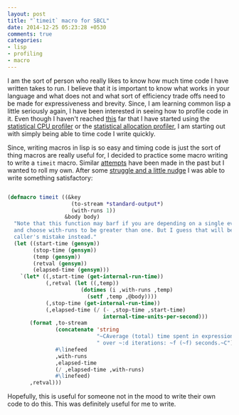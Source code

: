 ```yaml
---
layout: post
title: "`timeit` macro for SBCL"
date: 2014-12-25 05:23:28 +0530
comments: true
categories:
- lisp
- profiling
- macro
---
```


I am the sort of person who really likes to know how much time code I have written takes to run. I believe that it is important to know what works in your language and what does not and what sort of efficiency trade offs need to be made for expressiveness and brevity. Since, I am learning common lisp a little seriously again, I have been interested in seeing how to profile code in it. Even though I haven't reached [this][brian] far that I have started using the [statistical CPU profiler][cpuprof] or the [statistical allocation profiler][allocprof], I am starting out with simply being able to time code I write quickly.

Since, writing macros in lisp is so easy and timing code is just the sort of thing macros are really useful for, I decided to practice some macro writing to write a `timeit` macro. Similar [attempts][attempt] have been made in the past but I wanted to roll my own. After some [struggle and a little nudge][rainerhelp] I was able to write something satisfactory:


```cl

(defmacro timeit ((&key
                    (to-stream *standard-output*)
                    (with-runs 1))
                  &body body)
  "Note that this function may barf if you are depending on a single evaluation
  and choose with-runs to be greater than one. But I guess that will be the
  caller's mistake instead."
  (let ((start-time (gensym))
        (stop-time (gensym))
        (temp (gensym))
        (retval (gensym))
        (elapsed-time (gensym)))
    `(let* ((,start-time (get-internal-run-time))
            (,retval (let ((,temp))
                       (dotimes (i ,with-runs ,temp)
                         (setf ,temp ,@body))))
            (,stop-time (get-internal-run-time))
            (,elapsed-time (/ (- ,stop-time ,start-time)
                              internal-time-units-per-second)))
       (format ,to-stream
               (concatenate 'string
                            "~CAverage (total) time spent in expression"
                            " over ~:d iterations: ~f (~f) seconds.~C")
               #\linefeed
               ,with-runs
               ,elapsed-time
               (/ ,elapsed-time ,with-runs)
               #\linefeed)
       ,retval)))

```


Hopefully, this is useful for someone not in the mood to write their own code to do this. This was definitely useful for me to write.

<!--links-->
[brian]: http://t-b-o-g.blogspot.in/2009/12/brians-brain-on-common-lisp-take-3.html
[cpuprof]: http://www.sbcl.org/1.0/manual/Statistical-Profiler.html
[allocprof]: https://www.snellman.net/blog/archive/2006-05-14-statistical-allocation-profiler-for-sbcl.html
[attempt]: http://www-users.cs.umn.edu/~gini/lisp/profile.html
[rainerhelp]: http://stackoverflow.com/questions/27642626/lisp-defmacro-with-optional-and-body
